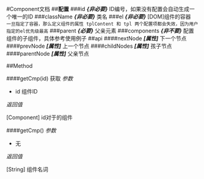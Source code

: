 #Component文档
##**配置**
###id
***{非必要}*** ID编号，如果没有配置会自动生成一个唯一的ID
###className
***{非必要}*** 类名
###el
***{非必要}*** [DOM]组件的容器  
`一旦指定了容器，那么定义组件的属性 tplContent 和 tpl 两个配置项都会失效，因为用户指定的el优先级最高`
###parent
***{必要}*** 父亲元素
###components
***{非不要}*** 配置组件的子组件，具体参考使用例子
##api
####nextNode
***[属性]*** 下一个节点
####prevNode
***[属性]*** 上一个节点
####childNodes
***[属性]*** 孩子节点
####parentNode
***[属性]*** 父亲节点

##Method

####getCmp(id)
获取
*参数*

+ id 组件ID

*返回值*  

[Component] id对于的组件

####getCmp()
*参数*

+ 无

*返回值*  

[String] 组件名词

